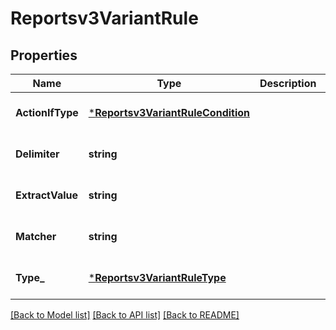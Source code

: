 # Reportsv3VariantRule

## Properties
Name | Type | Description | Notes
------------ | ------------- | ------------- | -------------
**ActionIfType** | [***Reportsv3VariantRuleCondition**](reportsv3VariantRuleCondition.md) |  | [optional] [default to null]
**Delimiter** | **string** |  | [optional] [default to null]
**ExtractValue** | **string** |  | [optional] [default to null]
**Matcher** | **string** |  | [optional] [default to null]
**Type_** | [***Reportsv3VariantRuleType**](reportsv3VariantRuleType.md) |  | [optional] [default to null]

[[Back to Model list]](../README.md#documentation-for-models) [[Back to API list]](../README.md#documentation-for-api-endpoints) [[Back to README]](../README.md)


